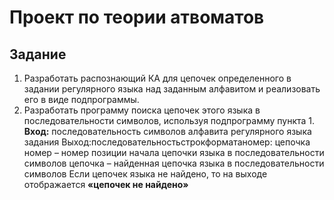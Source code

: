 # Проект по теории атвоматов

## Задание
1. Разработать распознающий КА для цепочек определенного в задании регулярного языка над заданным алфавитом и реализовать его в виде подпрограммы.
2. Разработать программу поиска цепочек этого языка в последовательности символов, используя подпрограмму пункта 1.
**Вход:** последовательность символов алфавита регулярного языка задания Выход:последовательностьстрокформатаномер: цепочка
номер – номер позиции начала цепочки языка в последовательности символов цепочка – найденная цепочка языка в последовательности символов
Если цепочек языка не найдено, то на выходе отображается **«цепочек не найдено»**
